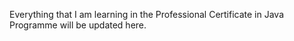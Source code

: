 Everything that I am learning in the Professional Certificate in Java Programme will be updated here.